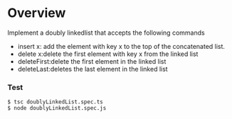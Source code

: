 # Overview

Implement a doubly linkedlist that accepts the following commands

- insert x: add the element with key x to the top of the concatenated list.
- delete x:delete the first element with key x from the linked list
- deleteFirst:delete the first element in the linked list
- deleteLast:deletes the last element in the linked list

### Test

```
$ tsc doublyLinkedList.spec.ts
$ node doublyLinkedList.spec.js
```

